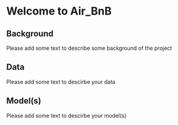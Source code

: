 # Welcome to Air_BnB

## Background
 Please add some text to describe some background of the project
## Data 
 Please add some text to descirbe your data 
## Model(s) 
 Please add some text to descirbe your model(s)
